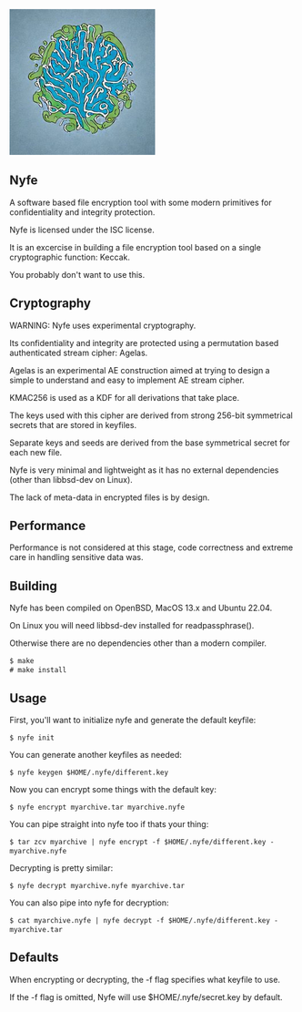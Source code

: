 ![Logo](logo.jpg)

Nyfe
----

A software based file encryption tool with some modern primitives
for confidentiality and integrity protection.

Nyfe is licensed under the ISC license.

It is an excercise in building a file encryption tool based on
a single cryptographic function: Keccak.

You probably don't want to use this.

Cryptography
------------

WARNING: Nyfe uses experimental cryptography.

Its confidentiality and integrity are protected using a permutation
based authenticated stream cipher: Agelas.

Agelas is an experimental AE construction aimed at trying to design
a simple to understand and easy to implement AE stream cipher.

KMAC256 is used as a KDF for all derivations that take place.

The keys used with this cipher are derived from strong
256-bit symmetrical secrets that are stored in keyfiles.

Separate keys and seeds are derived from the base symmetrical secret
for each new file.

Nyfe is very minimal and lightweight as it has no external
dependencies (other than libbsd-dev on Linux).

The lack of meta-data in encrypted files is by design.

Performance
-----------

Performance is not considered at this stage, code correctness
and extreme care in handling sensitive data was.

Building
--------

Nyfe has been compiled on OpenBSD, MacOS 13.x and Ubuntu 22.04.

On Linux you will need libbsd-dev installed for readpassphrase().

Otherwise there are no dependencies other than a modern compiler.

```
$ make
# make install
```

Usage
-----

First, you'll want to initialize nyfe and generate the default keyfile:

```
$ nyfe init
```

You can generate another keyfiles as needed:

```
$ nyfe keygen $HOME/.nyfe/different.key
```

Now you can encrypt some things with the default key:

```
$ nyfe encrypt myarchive.tar myarchive.nyfe
```

You can pipe straight into nyfe too if thats your thing:

```
$ tar zcv myarchive | nyfe encrypt -f $HOME/.nyfe/different.key - myarchive.nyfe
```

Decrypting is pretty similar:

```
$ nyfe decrypt myarchive.nyfe myarchive.tar
```

You can also pipe into nyfe for decryption:

```
$ cat myarchive.nyfe | nyfe decrypt -f $HOME/.nyfe/different.key - myarchive.tar
```

Defaults
--------

When encrypting or decrypting, the -f flag specifies what keyfile to use.

If the -f flag is omitted, Nyfe will use $HOME/.nyfe/secret.key by default.
